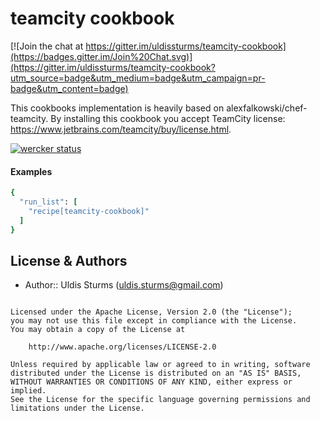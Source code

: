 # teamcity cookbook

[![Join the chat at https://gitter.im/uldissturms/teamcity-cookbook](https://badges.gitter.im/Join%20Chat.svg)](https://gitter.im/uldissturms/teamcity-cookbook?utm_source=badge&utm_medium=badge&utm_campaign=pr-badge&utm_content=badge)

This cookbooks implementation is heavily based on alexfalkowski/chef-teamcity.
By installing this cookbook you accept TeamCity license: https://www.jetbrains.com/teamcity/buy/license.html.

[![wercker status](https://app.wercker.com/status/e4bba5327f40e86c5b3a530ff06d0079/m "wercker status")](https://app.wercker.com/project/bykey/e4bba5327f40e86c5b3a530ff06d0079)

#### Examples
```ruby
{
  "run_list": [
    "recipe[teamcity-cookbook]"
  ]
}
```

License & Authors
-----------------
- Author:: Uldis Sturms (<uldis.sturms@gmail.com>)

```text

Licensed under the Apache License, Version 2.0 (the "License");
you may not use this file except in compliance with the License.
You may obtain a copy of the License at

    http://www.apache.org/licenses/LICENSE-2.0

Unless required by applicable law or agreed to in writing, software
distributed under the License is distributed on an "AS IS" BASIS,
WITHOUT WARRANTIES OR CONDITIONS OF ANY KIND, either express or implied.
See the License for the specific language governing permissions and
limitations under the License.
```
